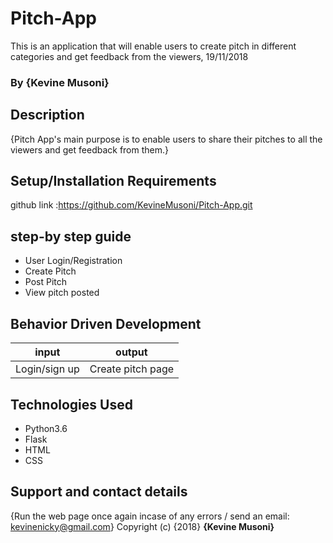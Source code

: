 # Pitch-App
This is an application that will  enable users to create pitch in different categories and get feedback from the viewers,
19/11/2018
### By **{Kevine Musoni}**
## Description
{Pitch App's main purpose is to enable users to share their pitches to all the viewers and get feedback from them.}
## Setup/Installation Requirements 
github link :https://github.com/KevineMusoni/Pitch-App.git

## step-by step guide
*  User Login/Registration
*  Create Pitch
*  Post Pitch
* View pitch posted
## Behavior Driven Development
| input              | output           |
|---------------     |---------------   |
| Login/sign up      | Create pitch page|

## Technologies Used
* Python3.6
* Flask
* HTML
* CSS

## Support and contact details
{Run the web page once again incase of any errors / send an email: kevinenicky@gmail.com}
Copyright (c) {2018} **{Kevine Musoni}**
